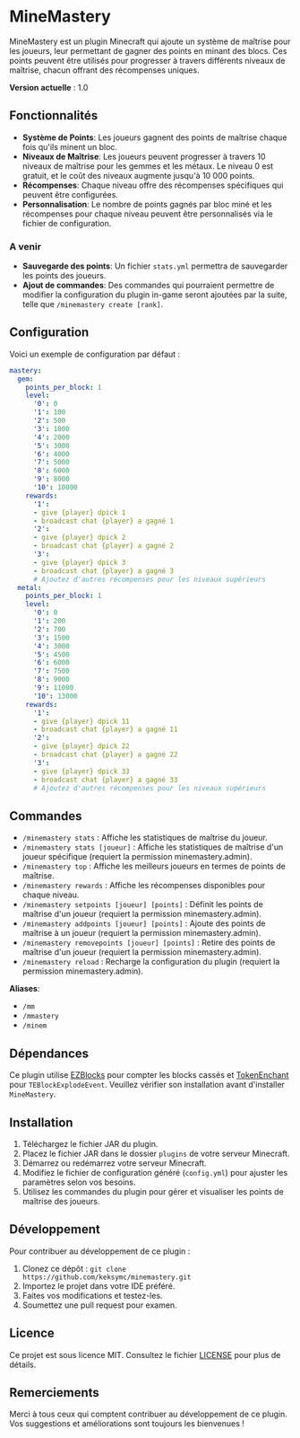 # MineMastery

MineMastery est un plugin Minecraft qui ajoute un système de maîtrise pour les joueurs, leur permettant de gagner des points en minant des blocs. Ces points peuvent être utilisés pour progresser à travers différents niveaux de maîtrise, chacun offrant des récompenses uniques.

**Version actuelle** : 1.0

## Fonctionnalités

- **Système de Points**: Les joueurs gagnent des points de maîtrise chaque fois qu'ils minent un bloc.
- **Niveaux de Maîtrise**: Les joueurs peuvent progresser à travers 10 niveaux de maîtrise pour les gemmes et les métaux. Le niveau 0 est gratuit, et le coût des niveaux augmente jusqu'à 10 000 points.
- **Récompenses**: Chaque niveau offre des récompenses spécifiques qui peuvent être configurées.
- **Personnalisation**: Le nombre de points gagnés par bloc miné et les récompenses pour chaque niveau peuvent être personnalisés via le fichier de configuration.

### A venir

- **Sauvegarde des points**: Un fichier `stats.yml` permettra de sauvegarder les points des joueurs.
- **Ajout de commandes**: Des commandes qui pourraient permettre de modifier la configuration du plugin in-game seront ajoutées par la suite, telle que `/minemastery create [rank]`.
  
## Configuration

Voici un exemple de configuration par défaut :

```yaml
mastery:
  gem:
    points_per_block: 1
    level:
      '0': 0
      '1': 100
      '2': 500
      '3': 1000
      '4': 2000
      '5': 3000
      '6': 4000
      '7': 5000
      '8': 6000
      '9': 8000
      '10': 10000
    rewards:
      '1':
      - give {player} dpick 1
      - broadcast chat {player} a gagné 1
      '2':
      - give {player} dpick 2
      - broadcast chat {player} a gagné 2
      '3':
      - give {player} dpick 3
      - broadcast chat {player} a gagné 3
      # Ajoutez d'autres récompenses pour les niveaux supérieurs
  metal:
    points_per_block: 1
    level:
      '0': 0
      '1': 200
      '2': 700
      '3': 1500
      '4': 3000
      '5': 4500
      '6': 6000
      '7': 7500
      '8': 9000
      '9': 11000
      '10': 13000
    rewards:
      '1':
      - give {player} dpick 11
      - broadcast chat {player} a gagné 11
      '2':
      - give {player} dpick 22
      - broadcast chat {player} a gagné 22
      '3':
      - give {player} dpick 33
      - broadcast chat {player} a gagné 33
      # Ajoutez d'autres récompenses pour les niveaux supérieurs
```
## Commandes

- `/minemastery stats` : Affiche les statistiques de maîtrise du joueur.
- `/minemastery stats [joueur]` : Affiche les statistiques de maîtrise d'un joueur spécifique (requiert la permission minemastery.admin).
- `/minemastery top` : Affiche les meilleurs joueurs en termes de points de maîtrise.
- `/minemastery rewards` : Affiche les récompenses disponibles pour chaque niveau.
- `/minemastery setpoints [joueur] [points]` : Définit les points de maîtrise d'un joueur (requiert la permission minemastery.admin).
- `/minemastery addpoints [joueur] [points]` : Ajoute des points de maîtrise à un joueur (requiert la permission minemastery.admin).
- `/minemastery removepoints [joueur] [points]` : Retire des points de maîtrise d'un joueur (requiert la permission minemastery.admin).
- `/minemastery reload` : Recharge la configuration du plugin (requiert la permission minemastery.admin).

**Aliases**:
- `/mm`
- `/mmastery`
- `/minem`

## Dépendances

Ce plugin utilise [EZBlocks](https://www.spigotmc.org/resources/ezblocks.1499/) pour compter les blocks cassés et [TokenEnchant](https://polymart.org/resource/tokenenchant-1-7-10-1-20-x.155) pour `TEBlockExplodeEvent`. Veuillez vérifier son installation avant d'installer `MineMastery`.

## Installation

1. Téléchargez le fichier JAR du plugin.
2. Placez le fichier JAR dans le dossier `plugins` de votre serveur Minecraft.
3. Démarrez ou redémarrez votre serveur Minecraft.
4. Modifiez le fichier de configuration généré (`config.yml`) pour ajuster les paramètres selon vos besoins.
5. Utilisez les commandes du plugin pour gérer et visualiser les points de maîtrise des joueurs.

## Développement

Pour contribuer au développement de ce plugin :

1. Clonez ce dépôt : `git clone https://github.com/keksymc/minemastery.git`
2. Importez le projet dans votre IDE préféré.
3. Faites vos modifications et testez-les.
4. Soumettez une pull request pour examen.

## Licence

Ce projet est sous licence MIT. Consultez le fichier [LICENSE](LICENSE) pour plus de détails.

## Remerciements

Merci à tous ceux qui comptent contribuer au développement de ce plugin. Vos suggestions et améliorations sont toujours les bienvenues !
